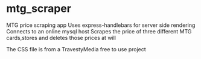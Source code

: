 # mtg_scraper
 MTG price scraping app
 Uses express-handlebars for server side rendering
 Connects to an online mysql host
 Scrapes the price of three different MTG cards,stores and deletes those prices at will
 
 The CSS file is from a TravestyMedia free to use project
